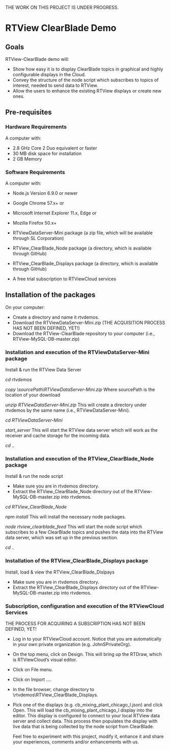 THE WORK ON THIS PROJECT IS UNDER PROGRESS.

# RTView ClearBlade Demo

## Goals
RTView-ClearBlade demo will: 
* Show how easy it is to display ClearBlade topics in graphical and highly configurable displays in the Cloud.
* Convey the structure of the node script which subscribes to topics of interest, needed to send data to RTView.
* Allow the users to enhance the existing RTView displays or create new ones.


## Pre-requisites

### Hardware Requirements
A computer with:
* 2.8 GHz Core 2 Duo equivalent or faster
* 30 MB disk space for installation
* 2 GB Memory


### Software Requirements
A computer with:
* Node.js Version 6.9.0 or newer

* Google Chrome 57.x+
or
* Microsoft Internet Explorer 11.x, Edge
or
* Mozilla Firefox 50.x+

* RTViewDataServer-Mini package (a zip file, which will be available through SL Corporation)
* RTView_ClearBlade_Node package (a directory, which is available through GitHub)
* RTView_ClearBlade_Displays package (a directory, which is available through GitHub)

* A free trial subscription to RTViewCloud services


## Installation of the packages

On your computer:

* Create a directory and name it rtvdemos.
* Download the RTViewDataServer-Mini.zip (THE ACQUISITION PROCESS HAS NOT BEEN DEFINED, YET!)
* Download the RTView-ClearBlade repository to your computer (i.e.,  RTView-MySQL-DB-master.zip)

### Installation and execution of the RTViewDataServer-Mini package
Install & run the RTView Data Server

*cd rtvdemos*

*copy \sourcePath\RTViewDataServer-Mini.zip*
	Where sourcePath is the location of your download

*unzip RTViewDataServer-Mini.zip*
	This will create a directory under rtvdemos by the same name (i.e., RTViewDataServer-Mini).

*cd RTViewDataServer-Mini*

*start_server*
	This will start the RTView data server which will work as the receiver and cache storage for the incoming data.

*cd ..*

### Installation and execution of the RTView_ClearBlade_Node package
Install & run the node script

* Make sure you are in rtvdemos directory.
* Extract the RTView_ClearBlade_Node directory out of the RTView-MySQL-DB-master.zip into rtvdemos.

*cd RTView_ClearBlade_Node*

*npm install*
	This will install the necessary node packages.

*node rtview_clearblade_feed*
	This will start the node script which subscribes to a few ClearBlade topics and pushes the data into the RTView data server, which was set up in the previous section.

*cd ..*

### Installation of the RTView_ClearBlade_Displays package
Install, load & view the RTView_ClearBlade_Dislpays

* Make sure you are in rtvdemos directory.
* Extract the RTView_ClearBlade_Displays directory out of the RTView-MySQL-DB-master.zip into rtvdemos.


### Subscription, configuration and execution of the RTViewCloud Services

THE PROCESS FOR ACQUIRING A SUBSCRIPTION HAS NOT BEEN DEFINED, YET!

* Log in to your RTViewCloud account.
	Notice that you are automatically in your own private organization (e.g. JohnSPrivateOrg).
* On the top menu, click on Design.
	This will bring up the RTDraw, which is RTViewCloud’s visual editor.
* Click on File menu.
* Click on Import ….
* In the file browser, change directory to \rtvdemos\RTView_ClearBlade_Displays.
* Pick one of the displays (e.g. cb_mixing_plant_chicago_l.json) and click Open.
	This will load the cb_mixing_plant_chicago_l display into the editor. 
	This display is configured to connect to your local RTView data server and collect data. This process then populates the display with live data that is being collected by the node script from ClearBlade.

	Feel free to experiment with this project, modify it, enhance it and share your experiences, comments and/or enhancements with us.
